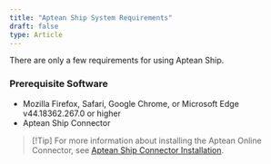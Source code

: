 ```yaml
---
title: "Aptean Ship System Requirements"
draft: false
type: Article
---
```


There are only a few requirements for using Aptean Ship.
### Prerequisite Software


* Mozilla Firefox, Safari, Google Chrome, or Microsoft Edge v44.18362.267.0 or higher
* Aptean Ship Connector


>[!Tip] For more information about installing the Aptean Online Connector, see [Aptean Ship Connector Installation](aptean-ship-connector-installation.md).

